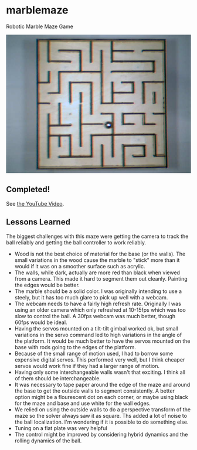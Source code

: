# marblemaze
Robotic Marble Maze Game

![Maze with ball](images/mazeball.png)

## Completed!
See [the YouTube Video](https://www.youtube.com/watch?v=sxEOGW4oePQ).

## Lessons Learned
The biggest challenges with this maze were getting the camera to track the ball reliably and getting the ball controller to work reliably.

* Wood is not the best choice of material for the base (or the walls). The small variations in the wood cause the marble to "stick" more than it would if it was on a smoother surface such as acrylic.
* The walls, while dark, actually are more red than black when viewed from a camera. This made it hard to segment them out cleanly. Painting the edges would be better.
* The marble should be a solid color. I was originally intending to use a steely, but it has too much glare to pick up well with a webcam.
* The webcam needs to have a fairly high refresh rate. Originally I was using an older camera which only refreshed at 10-15fps which was too slow to control the ball. A 30fps webcam was much better, though 60fps would be ideal.
* Having the servos mounted on a tilt-tilt gimbal worked ok, but small variations in the servo command led to high variations in the angle of the platform. It would be much better to have the servos mounted on the base with rods going to the edges of the platform.
* Because of the small range of motion used, I had to borrow some expensive digital servos. This performed very well, but I think cheaper servos would work fine if they had a larger range of motion.
* Having only some interchangeable walls wasn't that exciting. I think all of them should be interchangeable.
* It was necessary to tape paper around the edge of the maze and around the base to get the outside walls to segment consistently. A better option might be a flourescent dot on each corner, or maybe using black for the maze and base and use white for the wall edges.
* We relied on using the outside walls to do a perspective transform of the maze so the solver always saw it as square. Ths added a lot of noise to the ball localization. I'm wondering if it is possible to do something else.
* Tuning on a flat plate was very helpful
* The control might be improved by considering hybrid dynamics and the rolling dynamics of the ball.



